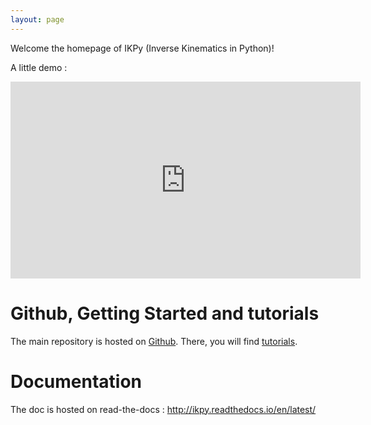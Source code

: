 ```yaml
---
layout: page
---
```


Welcome the homepage of IKPy (Inverse Kinematics in Python)!

A little demo :
<iframe width="560" height="315" src="https://www.youtube.com/embed/H0ysr5qSbis" frameborder="0" allowfullscreen></iframe>


# Github, Getting Started and tutorials
The main repository is hosted on [Github](https://github.com/Phylliade/ikpy).
There, you will find [tutorials](https://github.com/Phylliade/ikpy/tree/master/tutorials/ikpy).

# Documentation
The doc is hosted on read-the-docs : 
http://ikpy.readthedocs.io/en/latest/
